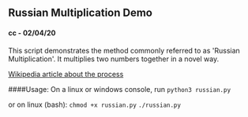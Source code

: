 ## Russian Multiplication Demo
#### cc - 02/04/20
This script demonstrates the method commonly referred to as 'Russian Multiplication'.  It multiplies two numbers together in a novel way.

[Wikipedia article about the process](https://en.wikipedia.org/wiki/Ancient_Egyptian_multiplication)

####Usage:
On a linux or windows console, run 
```python3 russian.py``` 

or on linux (bash):
```chmod +x russian.py```
```./russian.py```
